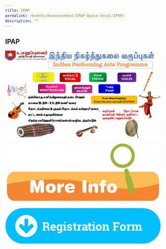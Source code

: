 ```yaml
---
title: IPAP
permalink: /events/Announcement/IPAP-Dance-Vocal/IPAP/
description: ""
---
```

## IPAP 

![](/images/2022_IPAP-Slide-for-Publicizing_edit-1024x576.jpeg)

![](/images/More-Info-1024x389.png)

![](/images/Registration_Form_BVC.png)

